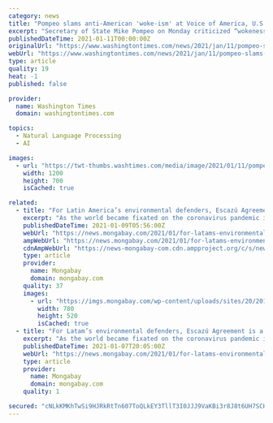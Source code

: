 ```yaml
---
category: news
title: "Pompeo slams anti-American 'woke-ism' at Voice of America, U.S. broadcast outlets"
excerpt: "Secretary of State Mike Pompeo on Monday criticized “wokeness” and political correctness within the official government Voice of America broadcaster after some employees protested his plan to speak to official U."
publishedDateTime: 2021-01-11T00:00:00Z
originalUrl: "https://www.washingtontimes.com/news/2021/jan/11/pompeo-slams-anti-american-woke-ism-voice-america-/"
webUrl: "https://www.washingtontimes.com/news/2021/jan/11/pompeo-slams-anti-american-woke-ism-voice-america-/"
type: article
quality: 19
heat: -1
published: false

provider:
  name: Washington Times
  domain: washingtontimes.com

topics:
  - Natural Language Processing
  - AI

images:
  - url: "https://twt-thumbs.washtimes.com/media/image/2021/01/11/pompeo_91581_c0-155-3723-2326_s1200x700.jpg?3c5ff03a9787616097a6d3eb6b245708e417a197"
    width: 1200
    height: 700
    isCached: true

related:
  - title: "For Latin America’s environmental defenders, Escazú Agreement is a voice and a shield"
    excerpt: "As the world became fixated on the coronavirus pandemic in 2020, the situation for environmental defenders across the globe has only become more precarious. In 2019, 212 environmental activists were murdered worldwide,"
    publishedDateTime: 2021-01-09T05:56:00Z
    webUrl: "https://news.mongabay.com/2021/01/for-latams-environmental-defenders-escazu-agreement-is-a-voice-and-a-shield/"
    ampWebUrl: "https://news.mongabay.com/2021/01/for-latams-environmental-defenders-escazu-agreement-is-a-voice-and-a-shield/amp/"
    cdnAmpWebUrl: "https://news-mongabay-com.cdn.ampproject.org/c/s/news.mongabay.com/2021/01/for-latams-environmental-defenders-escazu-agreement-is-a-voice-and-a-shield/amp/"
    type: article
    provider:
      name: Mongabay
      domain: mongabay.com
    quality: 37
    images:
      - url: "https://imgs.mongabay.com/wp-content/uploads/sites/20/2016/04/01214528/JHance_BigConservation_ButressRoots_co07-0327.jpg"
        width: 780
        height: 520
        isCached: true
  - title: "For Latam’s environmental defenders, Escazú Agreement is a voice and a shield"
    excerpt: "As the world became fixated on the coronavirus pandemic in 2020, the situation for environmental defenders across the globe has only become more precarious. In 2019, 212 environmental activists were murdered worldwide,"
    publishedDateTime: 2021-01-07T20:05:00Z
    webUrl: "https://news.mongabay.com/2021/01/for-latams-environmental-defenders-escazu-agreement-is-a-voice-and-a-shield/"
    type: article
    provider:
      name: Mongabay
      domain: mongabay.com
    quality: 1

secured: "cNLkKMKhTwSi9HJRkRtTn607ToQLkEY3TllT3I0JJJ9VaKBi3r8J8t6UH7SCHgTclR3CIxtTeBMlKzVVwzJHu62j2BzQaZoVeoB04pWAy/I2kKURGTbh6XqwvS/sOzc92SxKs4JV3b8Cc2vKStAsBl6Iym6a3mOMVdAXMWoymp4RgMUxTXjZBYO6xtXuvUgx/INz59QC/GJZrPg/3YNBvvRvHxv7Jc+rYzMruCPMIoZfXW2d0e4BRx4SfK5cSrWRzOs8CGJu2wH9hmupdpa9yjFl48rNRKLFG28wtfVrN2ANpBR4qhcyBXAoDBp44jA8iCa4By4ynZWWTvYmkixhOwXngTw89OWp974oNsAZz40=;DrlSDrS5f1b2HGtJqU3GEg=="
---
```


